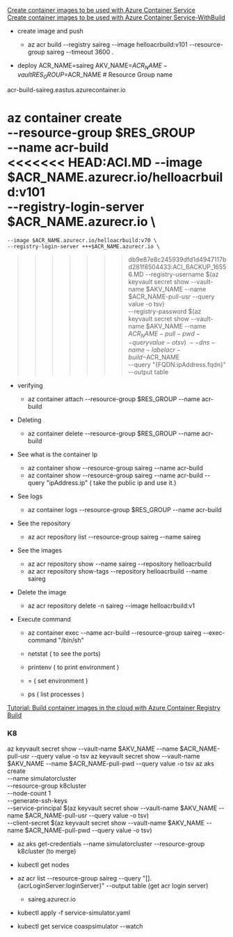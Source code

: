 [Create container images to be used with Azure Container Service](https://docs.microsoft.com/en-us/azure/container-service/kubernetes/container-service-tutorial-kubernetes-prepare-app)  
[Create container images to be used with Azure Container Service-WithBuild](https://docs.microsoft.com/en-us/azure/container-registry/container-registry-tutorial-quick-build)

* create image and push
    *   az acr build --registry saireg --image helloacrbuild:v101 --resource-group saireg --timeout 3600 .

* deploy
ACR_NAME=saireg
AKV_NAME=$ACR_NAME-vault
RES_GROUP=$ACR_NAME # Resource Group name

acr-build-saireg.eastus.azurecontainer.io

az container create \
    --resource-group $RES_GROUP \
    --name acr-build \
<<<<<<< HEAD:ACI.MD
    --image $ACR_NAME.azurecr.io/helloacrbuild:v101 \
    --registry-login-server $ACR_NAME.azurecr.io \
=======
    --image $ACR_NAME.azurecr.io/helloacrbuild:v70 \
    --registry-login-server +++$ACR_NAME.azurecr.io \
>>>>>>> db9e87e8c245939dfd1d4947117bd281f8504433:ACI_BACKUP_16556.MD
    --registry-username $(az keyvault secret show --vault-name $AKV_NAME --name $ACR_NAME-pull-usr --query value -o tsv) \
    --registry-password $(az keyvault secret show --vault-name $AKV_NAME --name $ACR_NAME-pull-pwd --query value -o tsv) \
    --dns-name-label acr-build-$ACR_NAME \
    --query "{FQDN:ipAddress.fqdn}" \
    --output table

* verifying
    * az container attach --resource-group $RES_GROUP --name acr-build

* Deleting
    * az container delete --resource-group $RES_GROUP --name acr-build

* See what is the container Ip
    * az container show --resource-group saireg --name acr-build
    * az container show --resource-group saireg --name acr-build --query "ipAddress.ip"  ( take the public ip and use it.)

* See logs
    * az container logs --resource-group $RES_GROUP --name acr-build

* See the repository
    * az acr repository list --resource-group saireg --name saireg
* See the images
    * az acr repository  show --name saireg --repository helloacrbuild  
    * az acr repository  show-tags --repository helloacrbuild --name saireg
* Delete the image
    * az acr repository delete -n saireg --image helloacrbuild:v1
* Execute command
    * az container exec  --name acr-build --resource-group saireg --exec-command "/bin/sh"
    
    * netstat   ( to see the ports)
    * printenv  ( to print environment )
    * <name>=<value> ( set environment )
    * ps  ( list processes )
     
[Tutorial: Build container images in the cloud with Azure Container Registry Build](https://docs.microsoft.com/en-us/azure/container-registry/container-registry-tutorial-quick-build)
    

### K8

az keyvault secret show --vault-name $AKV_NAME --name $ACR_NAME-pull-usr --query value -o tsv
az keyvault secret show --vault-name $AKV_NAME --name $ACR_NAME-pull-pwd --query value -o tsv
az aks create \
    --name simulatorcluster \
    --resource-group k8cluster \
    --node-count 1 \
    --generate-ssh-keys \
    --service-principal $(az keyvault secret show --vault-name $AKV_NAME --name $ACR_NAME-pull-usr --query value -o tsv) \
    --client-secret $(az keyvault secret show --vault-name $AKV_NAME --name $ACR_NAME-pull-pwd --query value -o tsv)


* az aks get-credentials --name simulatorcluster --resource-group k8cluster    (to merge)
* kubectl get nodes

* az acr list --resource-group saireg --query "[].{acrLoginServer:loginServer}" --output table (get acr login server)
    * saireg.azurecr.io
* kubectl apply -f service-simulator.yaml
* kubectl get service coaspsimulator --watch
